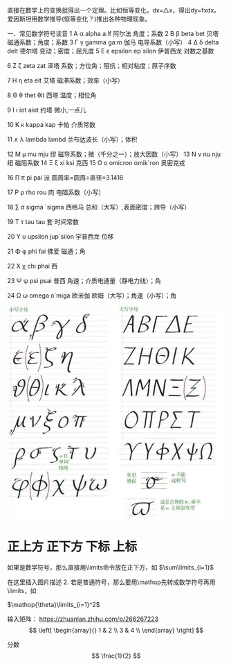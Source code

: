直接在数学上的变换就得出一个定理。比如恒等变化，dx=△x，得出dy=fxdx。爱因斯坦用数学推导(恒等变化？)推出各种物理现象。 

一、常见数学符号读音
1 Α α alpha a:lf 阿尔法 角度；系数
2 Β β beta bet 贝塔 磁通系数；角度；系数
3 Γ γ gamma ga:m 伽马 电导系数（小写）
4 Δ δ delta delt 德尔塔 变动；密度；屈光度
5 Ε ε epsilon ep`silon 伊普西龙 对数之基数 

6 Ζ ζ zeta zat 泽塔 系数；方位角；阻抗；相对粘度；原子序数

7 Η η eta eit 艾塔 磁滞系数；效率（小写）

8 Θ θ thet θit 西塔 温度；相位角

9 Ι ι iot aiot 约塔 微小,一点儿

10 Κ κ kappa kap 卡帕 介质常数

11 ∧ λ lambda lambd 兰布达波长（小写）；体积

12 Μ μ mu mju 缪 磁导系数；微（千分之一）；放大因数（小写）
13 Ν ν nu nju 纽 磁阻系数
14 Ξ ξ xi ksi 克西
15 Ο ο omicron omik`ron 奥密克戎

16 ∏ π pi pai 派 圆周率=圆周÷直径=3.1416

17 Ρ ρ rho rou 肉 电阻系数（小写）

18 ∑ σ sigma `sigma 西格马 总和（大写）,表面密度；跨导（小写）

19 Τ τ tau tau 套 时间常数

20 Υ υ upsilon jup`silon 宇普西龙 位移

21 Φ φ phi fai 佛爱 磁通；角

22 Χ χ chi phai 西

23 Ψ ψ psi psai 普西 角速；介质电通量（静电力线）；角

24 Ω ω omega o`miga 欧米伽 欧姆（大写）；角速（小写）；角


![](.数学符号_images/2ef3d44e.jpeg)


#  正上方 正下方 下标 上标
如果是数学符号，那么直接用\limits命令放在正下方，如
$\sum\limits_{i=1}$

在这里插入图片描述
2. 若是普通符号，那么要用\mathop先转成数学符号再用\limits，如

$\mathop{\theta}\limits_{i=1}^2$

输入矩阵：
https://zhuanlan.zhihu.com/p/266267223
$$
\left[
\begin{array}{}
1 & 2 \\
3 & 4 \\
\end{array}  
\right]
$$


分数
$$
\frac{1}{2}
$$